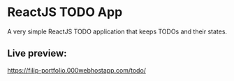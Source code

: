 # ReactJS TODO App

A very simple ReactJS TODO application that keeps TODOs and their states.

## Live preview:
https://filip-portfolio.000webhostapp.com/todo/
